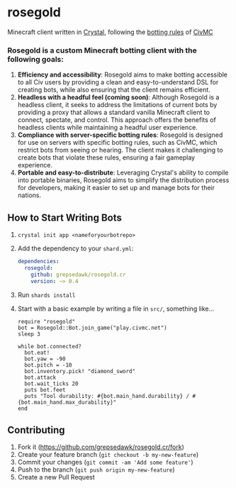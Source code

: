 # rosegold

Minecraft client written in [Crystal](http://crystal-lang.org/), following the [botting rules](https://civwiki.org/wiki/Botting#Botting_Rules) of [CivMC](https://civwiki.org/wiki/CivMC)

### Rosegold is a custom Minecraft botting client with the following goals:

1. **Efficiency and accessibility**: Rosegold aims to make botting accessible to all Civ users by providing a clean and easy-to-understand DSL for creating bots, while also ensuring that the client remains efficient.
2. **Headless with a headful feel (coming soon)**: Although Rosegold is a headless client, it seeks to address the limitations of current bots by providing a proxy that allows a standard vanilla Minecraft client to connect, spectate, and control. This approach offers the benefits of headless clients while maintaining a headful user experience.
3. **Compliance with server-specific botting rules**: Rosegold is designed for use on servers with specific botting rules, such as CivMC, which restrict bots from seeing or hearing. The client makes it challenging to create bots that violate these rules, ensuring a fair gameplay experience.
4. **Portable and easy-to-distribute**: Leveraging Crystal's ability to compile into portable binaries, Rosegold aims to simplify the distribution process for developers, making it easier to set up and manage bots for their nations.


## How to Start Writing Bots

1. `crystal init app <nameforyourbotrepo>`
1. Add the dependency to your `shard.yml`:

   ```yaml
   dependencies:
     rosegold:
       github: grepsedawk/rosegold.cr
       version: ~> 0.4
   ```
1. Run `shards install`
1. Start with a basic example by writing a file in `src/`, something like...

   ```crystal
   require "rosegold"
   bot = Rosegold::Bot.join_game("play.civmc.net")
   sleep 3

   while bot.connected?
     bot.eat!
     bot.yaw = -90
     bot.pitch = -10
     bot.inventory.pick! "diamond_sword"
     bot.attack
     bot.wait_ticks 20
     puts bot.feet
     puts "Tool durability: #{bot.main_hand.durability} / #{bot.main_hand.max_durability}"
   end
    ```

## Contributing

1. Fork it (<https://github.com/grepsedawk/rosegold.cr/fork>)
2. Create your feature branch (`git checkout -b my-new-feature`)
3. Commit your changes (`git commit -am 'Add some feature'`)
4. Push to the branch (`git push origin my-new-feature`)
5. Create a new Pull Request
